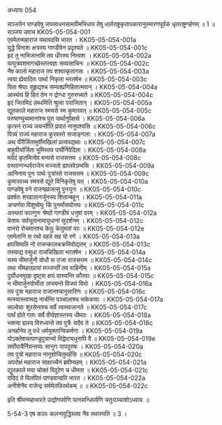 अध्यायः 054

सञ्जयेन पाण्डवेषु जयसाधनसामग्रीमभिधाय तेषु धार्तराष्ट्रकृतापकारानुस्मारणपूर्वकं धृतराष्ट्रगर्हणम् ॥ 1 ॥
सञ्जय उवाच 	KK05-05-054-001  
एवमेतन्महाराज यथावदसि भारत ।	KK05-05-054-001a  
युद्धे विनाशः क्षत्रस्य गाण्डीवेन प्रदृश्यते ॥	KK05-05-054-001c  
इदं तु नाभिजानामि तव धीरस्य नित्यशः ।	KK05-05-054-002a  
यत्पुत्रवशमागच्छेस्तत्त्वज्ञः सव्यसाचिनः ॥	KK05-05-054-002c  
नैष कालो महाराज तव शश्वत्कृतागसः ।	KK05-05-054-003a  
त्वया ह्येवादितः पार्था निकृता भरतर्षभ ॥	KK05-05-054-003c  
पिता श्रेष्ठः सुहृद्यश्च सम्यक्प्रणिहितात्मवान् ।	KK05-05-054-004a  
आस्थेयं हि हितं तेन न द्रोग्धा गुरुरुच्यते ॥	KK05-05-054-004c  
इदं जितमिदं लब्धमिति श्रुत्वा पराजितान् ।	KK05-05-054-005a  
द्यूतकाले महाराज स्मयसे स्म कुमारवत् ॥	KK05-05-054-005c  
परुषाण्युच्यमानांश्च पुरा पार्थानुपेक्षसे ।	KK05-05-054-006a  
कृत्स्नं राज्यं जयन्तीति प्रपातं नानुपश्यसि ॥	KK05-05-054-006c  
पित्र्यं राज्यं महाराज कुरवस्ते सजाङ्गलाः ।	KK05-05-054-007a  
अथ वीरैर्जितामुर्वीमखिलां प्रत्यपद्यथाः ॥	KK05-05-054-007c  
बाहुवीर्यार्जिता भूमिस्तव पार्थैर्निवेदिता ।	KK05-05-054-008a  
मयेदं कृतमित्येव मन्यसे राजसत्तम ॥	KK05-05-054-008c  
ग्रस्तान्गन्धर्वराजेन मज्जतो ह्यप्लवेऽम्भसि ।	KK05-05-054-009a  
आनिनाय पुनः पार्थः पुत्रांस्ते राजसत्तम ॥	KK05-05-054-009c  
कुमारवच्च स्मयसे द्यूते विनिकृतेषु यत् ।	KK05-05-054-010a  
पाण्डवेषु वने राजन्प्रव्रजत्सु पुनःपुनः ॥	KK05-05-054-010c  
प्रवर्षतः शरव्रातानर्जुनस्य शितान्बहून् ।	KK05-05-054-011a  
अप्यर्णवा विशुष्येयुः किं पुनर्मांसयोनयः ॥	KK05-05-054-011c  
अस्यतां फाल्गुनः श्रेष्ठो गाण्डीवं धनुषां वरम् ।	KK05-05-054-012a  
केशवः सर्वभूतानामायुधानां सुदर्शनम् ।	KK05-05-054-012c  
वानरो रोचमानश्च केतुः केतुमतां वरः ॥	KK05-05-054-012e  
एवमेतानि स रथो वहते सह यो रणे ।	KK05-05-054-013a  
क्षपयिष्यति नो राजन्कालचक्रमिवोद्यतम् ॥	KK05-05-054-013c  
तस्याद्य वसुधा राजन्निखिला भरतर्षभ ।	KK05-05-054-014a  
यस्य भीमार्जुनौ योधौ स राजा राजसत्तम ॥	KK05-05-054-014c  
तथा भीमहतप्रायां मज्जन्तीं तव वाहिनीम् ।	KK05-05-054-015a  
दुर्योधनमुखा दृष्ट्वा क्षयं यास्यन्ति कौरवाः ॥	KK05-05-054-015c  
न भीमार्जुनयोर्भीता लप्स्यन्ते विजयं विभो ।	KK05-05-054-016a  
तव पुत्रा महाराज राजानश्चानुसारिणः ॥	KK05-05-054-016c  
मत्स्यास्त्वामद्य नार्चन्ति पञ्चालाश्च सकेकयाः ।	KK05-05-054-017a  
साल्वेयाः शूरसेनाश्च सर्वे त्वामवजानते ॥	KK05-05-054-017c  
पार्थं ह्येते गताः सर्वे वीर्यज्ञास्तस्य धीमतः ।	KK05-05-054-018a  
भक्त्या ह्यस्य विरुध्यन्ते तव पुत्रैः सदैव ते ॥	KK05-05-054-018c  
अनर्हानेव तु वधे धर्मयुक्तान्विकर्मणा ।	KK05-05-054-019a  
योऽक्लेशयत्पाण्डुपुत्रान्यो विद्वेष्ट्यधुनापि वै ॥	KK05-05-054-019e  
सर्वोपायैर्नियन्तव्यः सानुगः पापपूरुषः ।	KK05-05-054-020a  
तव पुत्रो महाराज नानुशोचितुमर्हसि ॥	KK05-05-054-020c  
अपरोक्षं महाराज साक्षाच्चैनं ब्रवीम्यहम् ।	KK05-05-054-021a  
द्यूतकाले मया चोक्तं विदुरेण च धीमता ॥	KK05-05-054-021c  
यदिदं ते विलपितं पाण्डवान्प्रति भारत ।	KK05-05-054-022a  
अनीशेनैव राजेन्द्र सर्वमेतन्निरर्थकम् ॥ ॥	KK05-05-054-022c  

इति श्रीमन्महाभारते उद्योगपर्वणि यानसन्धिपर्वणि चतुःपञ्चाशोऽध्यायः ॥

5-54-3 एष कालः कलनावुद्धिस्तव नैव स्थास्यति ॥ 3 ।
